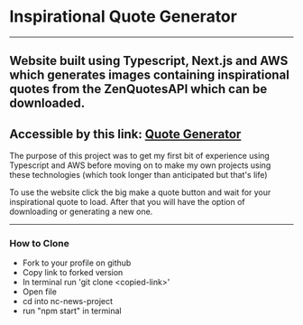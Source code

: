 # Inspirational Quote Generator 

***

## Website built using Typescript, Next.js and AWS which generates images containing inspirational quotes from the ZenQuotesAPI which can be downloaded. 
## Accessible by this link: [Quote Generator](https://prod.d1d90owmez3e6d.amplifyapp.com/)

<p>The purpose of this project was to get my first bit of experience using Typescript and AWS before moving on to make my own projects using these technologies (which took longer than anticipated but that's life)

<p>To use the website click the big make a quote button and wait for your inspirational quote to load. After that you will have the option of downloading or generating a new one. 

*** 

### How to Clone
- Fork to your profile on github
- Copy link to forked version
- In terminal run 'git clone <copied-link\>'
- Open file
- cd into nc-news-project
- run "npm start" in terminal
